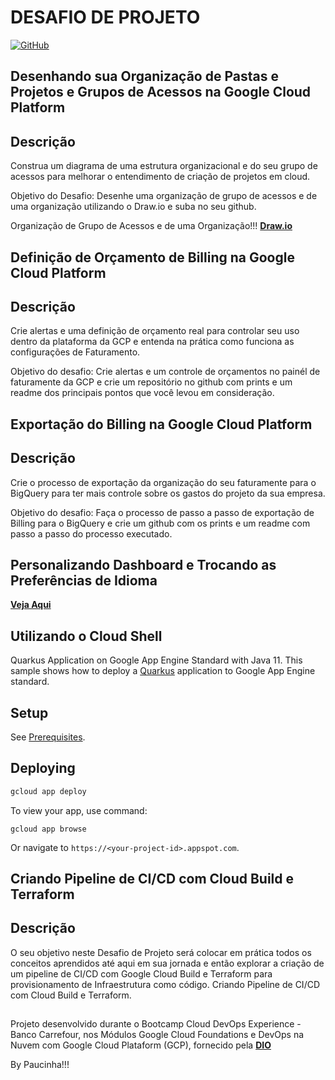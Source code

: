 # DESAFIO DE PROJETO

[![GitHub](https://img.shields.io/github/license/Paucinha/desafio-de-projeto-gcp)](https://github.com/Paucinha/desafio-de-projeto-gcp/blob/master/LICENSE)

## Desenhando sua Organização de Pastas e Projetos e Grupos de Acessos na Google Cloud Platform

## Descrição
Construa um diagrama de uma estrutura organizacional e do seu grupo de acessos para melhorar o entendimento de criação de projetos em cloud.

Objetivo do Desafio: Desenhe uma organização de grupo de acessos e de uma organização utilizando o Draw.io e suba no seu github.

Organização de Grupo de Acessos e de uma Organização!!! [**Draw.io**](https://viewer.diagrams.net/?tags=%7B%7D&highlight=0000ff&edit=_blank&layers=1&nav=1#G1s26tWEAw9iikZkTfebpFJRZOS_5aKR1Y)

##

## Definição de Orçamento de Billing na Google Cloud Platform

## Descrição

Crie alertas e uma definição de orçamento real para controlar seu uso dentro da plataforma da GCP e entenda na prática como funciona as configurações de Faturamento.

Objetivo do desafio: Crie alertas e um controle de orçamentos no painél de faturamente da GCP e crie um repositório no github com prints e um readme dos principais pontos que você levou em consideração.

##

## Exportação do Billing na Google Cloud Platform

## Descrição

Crie o processo de exportação da organização do seu faturamente para o BigQuery para ter mais controle sobre os gastos do projeto da sua empresa.

Objetivo do desafio: Faça o processo de passo a passo de exportação de Billing para o BigQuery e crie um github com os prints e um readme com passo a passo do processo executado.

##

## Personalizando Dashboard e Trocando as Preferências de Idioma

[**Veja Aqui**](https://console.cloud.google.com/welcome?project=elated-drive-372122&authuser=2&_ga=2.139640240.2071911632.1672871267-1861883015.1672871267)

##

## Utilizando o Cloud Shell

Quarkus Application on Google App Engine Standard with Java 11. This sample shows how to deploy a [Quarkus](https://quarkus.io/)
application to Google App Engine standard.

## Setup

See [Prerequisites](../README.md#Prerequisites).

## Deploying

```bash
gcloud app deploy
```

To view your app, use command:
```
gcloud app browse
```
Or navigate to `https://<your-project-id>.appspot.com`.

##

## Criando Pipeline de CI/CD com Cloud Build e Terraform

## Descrição

O seu objetivo neste Desafio de Projeto será colocar em prática todos os conceitos aprendidos até aqui em sua jornada e então explorar a criação de um pipeline de CI/CD com Google Cloud Build e Terraform para provisionamento de Infraestrutura como código. Criando Pipeline de CI/CD com Cloud Build e Terraform.

##

Projeto desenvolvido durante o Bootcamp Cloud DevOps Experience - Banco Carrefour, nos Módulos Google Cloud Foundations e DevOps na Nuvem com Google Cloud Plataform (GCP), fornecido pela [**DIO**](https://www.dio.me/)

By Paucinha!!!
